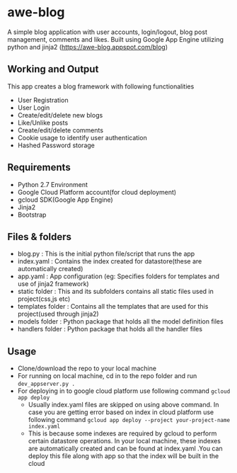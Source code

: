 # awe-blog
A simple blog application with user accounts, login/logout, blog post management, comments and likes.
Built using Google App Engine utilizing python and jinja2 (https://awe-blog.appspot.com/blog)

## Working and Output
This app creates a blog framework with following functionalities
- User Registration
- User Login
- Create/edit/delete new blogs
- Like/Unlike posts
- Create/edit/delete comments
- Cookie usage to identify user authentication
- Hashed Password storage

## Requirements
- Python 2.7 Environment
- Google Cloud Platform account(for cloud deployment)
- gcloud SDK(Google App Engine)
- Jinja2
- Bootstrap

## Files & folders
- blog.py : This is the initial python file/script that runs the app
- index.yaml : Contains the index created for datastore(these are automatically created)
- app.yaml : App configuration (eg: Specifies folders for templates and use of jinja2 framework)
- static folder : This and its subfolders contains all static files used in project(css,js etc)
- templates folder : Contains all the templates that are used for this project(used through jinja2)
- models folder : Python package that holds all the model definition files
- handlers folder : Python package that holds all the handler files

## Usage
- Clone/download the repo to your local machine
- For running on local machine, cd in to the repo folder and run
``` dev_appserver.py . ```
- For deploying in to google cloud platform use following command
``` gcloud app deploy ```
	- Usually index.yaml files are skipped on using above command. In case you are
	  getting error based on index in cloud platform use following command
	  ``` gcloud app deploy --project your-project-name index.yaml ```
  - This is because some indexes are required by gcloud to perform certain datastore
    operations. In your local machine, these indexes are automatically created and can be found at
    index.yaml .You can deploy this file along with app so that the index will be built in the cloud

